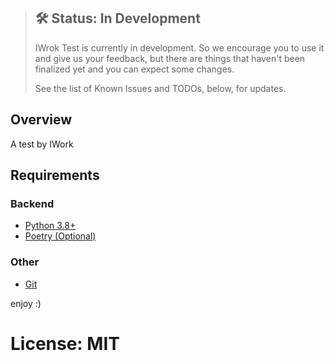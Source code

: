 > ## 🛠 Status: In Development
> IWrok Test is currently in development. So we encourage you to use it and give us your feedback, but there are things that haven't been finalized yet and you can expect some changes.
>
> See the list of Known Issues and TODOs, below, for updates.

## Overview

A test by IWork

## Requirements

### Backend
    
- [Python 3.8+][Python]
- [Poetry (Optional)][Poetry]

### Other
    
- [Git][Git]

enjoy :)

# License: MIT


[IWrok Test]: https://github.com/Mohamed-Kaizen/iwrok_test
[Python]: https://python.org/
[Poetry]: https://python-poetry.org/
[Git]: https://git-scm.com/
